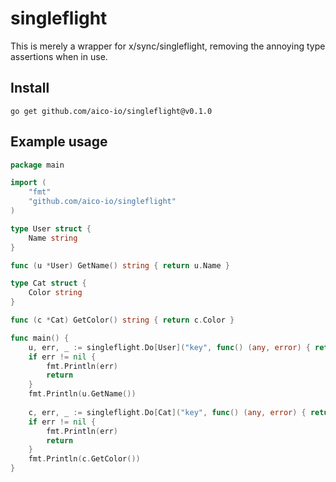# singleflight

This is merely a wrapper for x/sync/singleflight, removing the annoying type assertions when in use.

## Install

```shell
go get github.com/aico-io/singleflight@v0.1.0
```

## Example usage

```go
package main

import (
	"fmt"
	"github.com/aico-io/singleflight"
)

type User struct {
	Name string
}

func (u *User) GetName() string { return u.Name }

type Cat struct {
	Color string
}

func (c *Cat) GetColor() string { return c.Color }

func main() {
	u, err, _ := singleflight.Do[User]("key", func() (any, error) { return User{"Zephyr"}, nil })
	if err != nil {
		fmt.Println(err)
		return
	}
	fmt.Println(u.GetName())
	
	c, err, _ := singleflight.Do[Cat]("key", func() (any, error) { return Cat{"Black"}, nil })
	if err != nil {
		fmt.Println(err)
		return
	}
	fmt.Println(c.GetColor())
}
```
